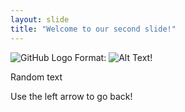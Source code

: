 ```yaml
---
layout: slide
title: "Welcome to our second slide!"
---
```

![GitHub Logo](/images/logo.png)
Format: ![Alt Text](url)!

Random text

Use the left arrow to go back!
